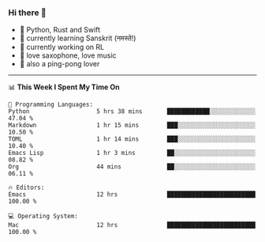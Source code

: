 ### Hi there 👋

- 📙 Python, Rust and Swift
- 🌱 currently learning Sanskrit (नमस्ते!)
- 🔭 currently working on RL
- 🎷 love saxophone, love music
- 🏓 also a ping-pong lover

<!--
**ZiqinGong/ZiqinGong** is a ✨ _special_ ✨ repository because its `README.md` (this file) appears on your GitHub profile.

Here are some ideas to get you started:

- 🔭 I’m currently working on ...
- 🌱 I’m currently learning ...
- 👯 I’m looking to collaborate on ...
- 🤔 I’m looking for help with ...
- 💬 Ask me about ...
- 📫 gongzq0301@sjtu.edu.cn
- 😄 Pronouns: ...
- ⚡ Fun fact: ...
-->

---

<!--START_SECTION:waka-->
📊 **This Week I Spent My Time On** 

```text
💬 Programming Languages: 
Python                   5 hrs 38 mins       ████████████░░░░░░░░░░░░░   47.04 % 
Markdown                 1 hr 15 mins        ███░░░░░░░░░░░░░░░░░░░░░░   10.50 % 
TOML                     1 hr 14 mins        ███░░░░░░░░░░░░░░░░░░░░░░   10.40 % 
Emacs Lisp               1 hr 3 mins         ██░░░░░░░░░░░░░░░░░░░░░░░   08.82 % 
Org                      44 mins             ██░░░░░░░░░░░░░░░░░░░░░░░   06.11 % 

🔥 Editors: 
Emacs                    12 hrs              █████████████████████████   100.00 % 

💻 Operating System: 
Mac                      12 hrs              █████████████████████████   100.00 % 
```


<!--END_SECTION:waka-->
